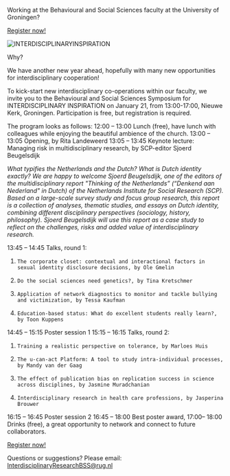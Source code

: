Working at the Behavioural and Social Sciences faculty at the University of Groningen?

[Register now!](https://docs.google.com/forms/d/e/1FAIpQLSfbSeR0jDoU4hPfR7ism-33ORAv2V4cu7AyUGsBx3wGOvKj5g/viewform)

![INTERDISCIPLINARYINSPIRATION](http://HeiningaVE.github.io/img/INTERDISCIPLINARYINSPIRATION.jpg)

Why?

We have another new year ahead, hopefully with many new opportunities for interdisciplinary cooperation!

To kick-start new interdisciplinary co-operations within our faculty, we invite you to the Behavioural and Social Sciences Symposium for INTERDISCIPLINARY INSPIRATION on January 21, from 13:00-17:00, Nieuwe Kerk, Groningen. Participation is free, but registration is required.

The program looks as follows:
12:00 – 13:00                Lunch (free), have lunch with colleagues while enjoying the beautiful ambience of the church.
13:00 – 13:05                Opening, by Rita Landeweerd
13:05 – 13:45                Keynote lecture: Managing risk in multidisciplinary research, by SCP-editor Sjoerd Beugelsdijk

*What typifies the Netherlands and the Dutch? What is Dutch identity exactly? We are happy to welcome Sjoerd Beugelsdijk, one of the editors of the multidisciplinary report "Thinking of the Netherlands” (“Denkend aan Nederland" in Dutch) of the Netherlands Institute for Social Research (SCP). Based on a large-scale survey study and focus group research, this report is a collection of analyses, thematic studies, and essays on Dutch identity, combining different disciplinary perspectives (sociology, history, philosophy). Sjoerd Beugelsdijk will use this report as a case study to reflect on the challenges, risks and added value of interdisciplinary research.*

13:45 – 14:45                Talks, round 1:

1.     The corporate closet: contextual and interactional factors in sexual identity disclosure decisions, by Ole Gmelin
2.     Do the social sciences need genetics?, by Tina Kretschmer
3.     Application of network diagnostics to monitor and tackle bullying and victimization, by Tessa Kaufman
4.     Education-based status: What do excellent students really learn?, by Toon Kuppens

14:45 – 15:15                Poster session 1
15:15 – 16:15                Talks, round 2:

1.     Training a realistic perspective on tolerance, by Marloes Huis
2.     The u-can-act Platform: A tool to study intra-individual processes, by Mandy van der Gaag  
3.     The effect of publication bias on replication success in science across disciplines, by Jasmine Muradchanian
4.     Interdisciplinary research in health care professions, by Jasperina Brouwer  

16:15 – 16:45                Poster session 2
16:45 – 18:00                Best poster award, 
17:00– 18:00                 Drinks (free), a great opportunity to network and connect to future collaborators.


[Register now!](https://docs.google.com/forms/d/e/1FAIpQLSfbSeR0jDoU4hPfR7ism-33ORAv2V4cu7AyUGsBx3wGOvKj5g/viewform)

Questions or suggestions? Please email: InterdisciplinaryResearchBSS@rug.nl

